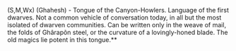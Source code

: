 (S,M,Wx) (Ghahesh) - Tongue of the Canyon-Howlers. Language of the first dwarves. Not a common vehicle of conversation today, in all but the most isolated of dwarven communities. Can be written only in the weave of mail, the folds of Ghârapõn steel, or the curvature of a lovingly-honed blade. The old magics lie potent in this tongue.**